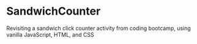 # SandwichCounter
Revisiting a sandwich click counter activity from coding bootcamp, using vanilla JavaScript, HTML, and CSS
